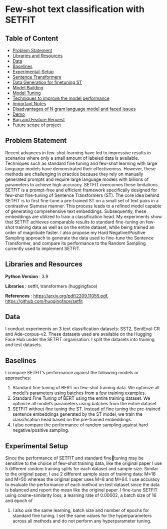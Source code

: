 # Few-shot text classification with SETFIT

## Table of Content
  * [Problem Statement](#Problem-Statement)
  * [Libraries and Resources](#Libraries-and-Resources)
  * [Data](#Data)
  * [Baselines](#Baselines)
  * [Experimental-Setup](#Experimental-Setup)
  * [Sentence Transformers](#Sentence-Transformers)
  * [Data Generation for finetuning ST](#Data-Generation-for-finetuning-ST)
  * [Model Building](#Model-Building)
  * [Model Tuning](#Model-Tuning)
  * [Techniques to improve the model performance](#Techniques-to-improve-the-model-performance)
  * [Important Notes](#Important-Notes)
  * [Disadvantages of N gram language model and faced issues](#Disadvantages-of-N-gram-language-model-and-faced-issues)
  * [Demo](#demo)
  * [Bug and Feature Request](#Bug-and-Feature-Request)
  * [Future scope of project](#future-scope)

## Problem Statement
Recent advances in few-shot learning have led to impressive results in scenarios where only a small amount of labeled data is available. Techniques such as standard fine tuning and few-shot learning with large language models have demonstrated their effectiveness. However, these methods are challenging in practice because they rely on manually generated prompts and require large language models with billions of parameters to achieve high accuracy. SETFIT overcomes these limitations. SETFIT is a prompt-free and efficient framework specifically designed for few-shot fine-tuning of Sentence Transformers (ST). The core idea behind SETFIT is to first fine-tune a pre-trained ST on a small set of text pairs in a contrastive Siamese manner. This process leads to a refined model capable of generating comprehensive text embeddings. Subsequently, these embeddings are utilized to train a classification head. My experiments show that SETFIT achieves comparable results to standard fine-tuning on few-shot training data as well as on the entire dataset, while being trained an order of magnitude faster. I also propose my Hard Negative/Positive Sampling approach to generate the data used to
fine-tune the Sentence Transformer, and compare its performance to the Random Sampling currently used to implement SETFIT.

## Libraries and Resources
**Python Version** : 3.9

**Libraries** : setfit, transformers (huggingface)

**References** : https://arxiv.org/pdf/2209.11055.pdf, https://github.com/huggingface/setfit

## Data
I conduct experiments on 3 text classification datasets: SST2, SentEval-CR and Ade-corpus-v2. These datasets used are available on the Hugging Face Hub under the SETFIT organisation. I split the datasets into training and test datasets.

## Baselines
I compare SETFIT’s performance against the following models or
approaches:
1. Standard fine tuning of BERT on few-shot training data. We optimize all
model’s parameters using batches from a few training examples.
2. Standard Fine Tuning of BERT using the entire training dataset. We optimize all model’s parameters using batches from the entire dataset.
3. SETFIT without fine tuning the ST. Instead of fine tuning the pre-trained
sentence embeddings generated by the ST model, we train the classification
head based on the pre-trained embeddings.
4. I also compare the performance of random sampling against hard negative/positive
sampling.


## Experimental Setup
Since the performance of SETFIT and standard finetuning may be sensitive to the choice of few-shot training data, like the original
paper I use 5 different random training splits for each dataset and sample size.
Similar to the original paper, I use 2 different sample sizes of training data: M=18
and M=50 whereas the original paper uses M=8 and M=64. I use accuracy
to evaluate the performance of each method on test dataset since the data is
balanced and report the mean like the original paper. I fine-tune SETFIT using
cosine-similarity loss, a learning rate of 0.00002, a batch size of 16 and epoch of
1. I also use the same learning, batch size and number of epochs for standard
fine tuning. I set the same values for the hyperparameters across all methods
and do not perform any hyperparameter tuning.
